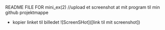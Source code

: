 README FILE FOR mini_ex(2)
//upload et screenshot at mit program til min github projektmappe
- kopier linket til billedet
![ScreenSHot]([link til mit screenshot])
